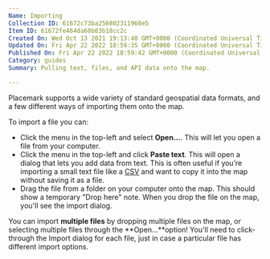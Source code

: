```yaml
---
Name: Importing
Collection ID: 61672c73ba256802311968e5
Item ID: 61672fe464da60b83b18cc2c
Created On: Wed Oct 13 2021 19:13:40 GMT+0000 (Coordinated Universal Time)
Updated On: Fri Apr 22 2022 18:59:35 GMT+0000 (Coordinated Universal Time)
Published On: Fri Apr 22 2022 18:59:42 GMT+0000 (Coordinated Universal Time)
Category: guides
Summary: Pulling text, files, and API data onto the map.

---
```


Placemark supports a wide variety of standard geospatial data formats, and a few different ways of importing them onto the map.

To import a file you can:

* Click the menu in the top-left and select **Open…**. This will let you open a file from your computer.
* Click the menu in the top-left and click **Paste text**. This will open a dialog that lets you add data from text. This is often useful if you’re importing a small text file like a [CSV](/documentation/csv) and want to copy it into the map without saving it as a file.
* Drag the file from a folder on your computer onto the map. This should show a temporary "Drop here" note. When you drop the file on the map, you'll see the import dialog.

You can import **multiple files** by dropping multiple files on the map, or selecting multiple files through the **Open…**option! You'll need to click-through the Import dialog for each file, just in case a particular file has different import options.
